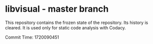 # libvisual - master branch

This repository contains the frozen state of the repository.
Its history is cleared. It is used only for static code
analysis with Codacy.

Commit Time: 1720090451